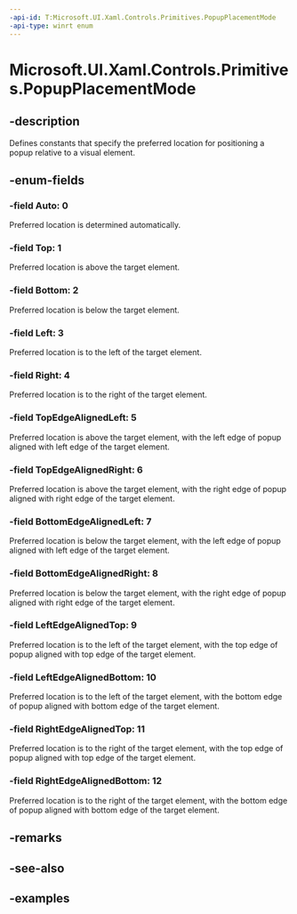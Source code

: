 ```yaml
---
-api-id: T:Microsoft.UI.Xaml.Controls.Primitives.PopupPlacementMode
-api-type: winrt enum
---
```


# Microsoft.UI.Xaml.Controls.Primitives.PopupPlacementMode

<!--
public enum PopupPlacementMode
-->

## -description

Defines constants that specify the preferred location for positioning a popup relative to a visual element.

## -enum-fields

### -field Auto: 0

Preferred location is determined automatically.

### -field Top: 1

Preferred location is above the target element.

### -field Bottom: 2

Preferred location is below the target element.

### -field Left: 3

Preferred location is to the left of the target element.

### -field Right: 4

Preferred location is to the right of the target element.

### -field TopEdgeAlignedLeft: 5

Preferred location is above the target element, with the left edge of popup aligned with left edge of the target element.

### -field TopEdgeAlignedRight: 6

Preferred location is above the target element, with the right edge of popup aligned with right edge of the target element.

### -field BottomEdgeAlignedLeft: 7

Preferred location is below the target element, with the left edge of popup aligned with left edge of the target element.

### -field BottomEdgeAlignedRight: 8

Preferred location is below the target element, with the right edge of popup aligned with right edge of the target element.

### -field LeftEdgeAlignedTop: 9

Preferred location is to the left of the target element, with the top edge of popup aligned with top edge of the target element.

### -field LeftEdgeAlignedBottom: 10

Preferred location is to the left of the target element, with the bottom edge of popup aligned with bottom edge of the target element.

### -field RightEdgeAlignedTop: 11

Preferred location is to the right of the target element, with the top edge of popup aligned with top edge of the target element.

### -field RightEdgeAlignedBottom: 12

Preferred location is to the right of the target element, with the bottom edge of popup aligned with bottom edge of the target element.

## -remarks

## -see-also

## -examples
